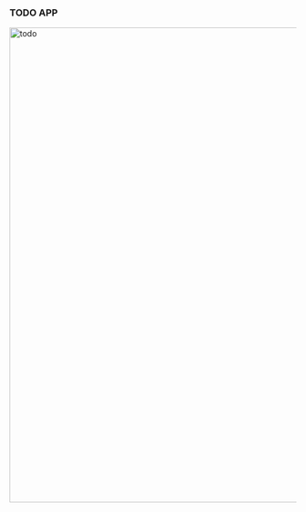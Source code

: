 <h3>TODO APP</h3>
<img width="834" alt="todo" src="https://github.com/Umarkhan0/TodoApp/assets/125694026/444aa139-e923-43bd-bdb0-ed0e524be6dc">

